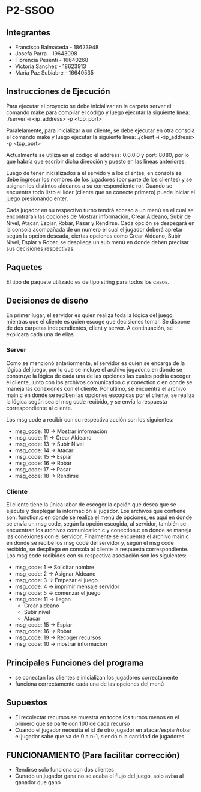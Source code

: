 # P2-SSOO

## Integrantes 
- Francisco Balmaceda - 18623948
- Josefa Parra - 19643098
- Florencia Pesenti - 16640268
- Victoria Sanchez - 18623913
- Maria Paz Subiabre - 16640535 

## Instrucciones de Ejecución
Para ejecutar el proyecto se debe inicializar en la carpeta server el comando make para compilar el código y luego ejecutar la siguiente línea:
./server -i <ip_address> -p <tcp_port>

Paralelamente, para inicializar a un cliente, se debe ejecutar en otra consola el comando make y luego ejecutar la siguiente línea:
./client -i <ip_address> -p <tcp_port>

Actualmente se utiliza en el código el address: 0.0.0.0 y port: 8080, por lo que habría que escribir dicha dirección y puesto en las líneas anteriores.

Luego de tener inicializados a el servido y a los clientes, en consola se debe ingresar los nombres de los jugadores (por parte de los clientes) y se asignan los distintos aldeanos a su correspondiente rol. Cuando se encuentra todo listo el líder (cliente que se conecte primero) puede iniciar el juego presionando enter.

Cada jugador en su respectivo turno tendrá acceso a un menú en el cual se encontrarán las opciones de Mostrar información, Crear Aldeano, Subir de Nivel, Atacar, Espiar, Robar, Pasar y Rendirse. Cada opción se despegará en la consola acompañada de un numero el cual el jugador deberá apretar según la opción deseada, ciertas opciones como Crear Aldeano, Subir Nivel, Espiar y Robar, se despliega un sub menú en donde deben precisar sus decisiones respectivas.

## Paquetes
El tipo de paquete utilizado es de tipo string para todos los casos.

## Decisiones de diseño
En primer lugar, el servidor es quien realiza toda la lógica del juego, mientras que el cliente es quien escoge que decisiones tomar. Se dispone de dos carpetas independientes, client y server. A continuación, se explicara cada una de ellas.

### Server
Como se mencionó anteriormente, el servidor es quien se encarga de la lógica del juego, por lo que se incluye el archivo jugador.c en donde se construye la lógica de cada una de las opciones las cuales podría escoger el cliente, junto con los archivos comunication.c y conection.c en donde se maneja las conexiones con el cliente.
Por último, se encuentra el archivo main.c en donde se reciben las opciones escogidas por el cliente, se realiza la lógica según sea el msg code recibido, y se envía la respuesta correspondiente al cliente.

Los msg code  a recibir con su respectiva acción son los siguientes:
- msg_code: 10 -> Mostrar información 
- msg_code: 11 -> Crear Aldeano
- msg_code: 13 -> Subir Nivel 
- msg_code: 14 -> Atacar
- msg_code: 15 -> Espiar
- msg_code: 16 -> Robar
- msg_code: 17 -> Pasar
- msg_code: 18 -> Rendirse

### Cliente
El cliente tiene la única labor de escoger la opción que desea que se ejecute y desplegar la información al jugador. Los archivos que contiene son: function.c en donde se realiza el menú de opciones, es aqui en donde se envía un msg code, según la opción escogida, al servidor, también se encuentran los archivos comunication.c y conection.c en donde se maneja las conexiones con el servidor. Finalmente se encuentra el archivo main.c en donde se recibe los msg code del servidor y, según el msg code recibido, se despliega en consola al cliente la respuesta correspondiente.
Los msg code recibidos con su respectiva asociación son los siguientes:

- msg_code: 1 -> Solicitar nombre
- msg_code: 2 -> Asignar Aldeano
- msg_code: 3 -> Empezar el juego
- msg_code: 4 -> imprimir mensaje servidor
- msg_code: 5 -> comenzar el juego
- msg_code: 11 -> llegan
    - Crear aldeano
    - Subir nivel
    - Atacar
- msg_code: 15 -> Espiar
- msg_code: 16 -> Robar
- msg_code: 19 -> Recoger recursos
- msg_code: 10 -> mostrar informacion

## Principales Funciones del programa
- se conectan los clientes e inicializan los jugadores correctamente
- funciona correctamente cada una de las opciones del menú

## Supuestos
- El recolectar recursos se muestra en todos los turnos menos en el primero que se parte con 100 de cada recurso
- Cuando el jugador necesita el id de otro jugador en atacar/espiar/robar el jugador sabe que va de 0 a n-1, siendo n la cantidad de jugadores.

## FUNCIONAMIENTO (Para facilitar corrección)
- Rendirse solo funciona con dos clientes
- Cunado un jugador gana no se acaba el flujo del juego, solo avisa al ganador que ganó

